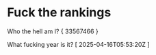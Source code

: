 # Fuck the rankings

Who the hell am I?
{ 33567466 }

What fucking year is it?
[ 2025-04-16T05:53:20Z ]
